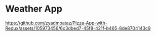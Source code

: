 # Weather App

https://github.com/zyadmoataz/Pizza-App-with-Redux/assets/105973456/6c3dbed7-45f8-421f-b465-8de8704143c9
